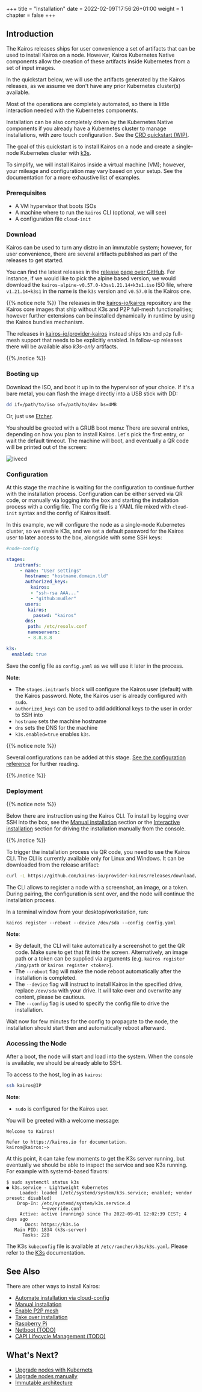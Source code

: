 +++
title = "Installation"
date = 2022-02-09T17:56:26+01:00
weight = 1
chapter = false
+++

## Introduction

The Kairos releases ships for user convenience a set of artifacts that can be used to install Kairos on a node. 
However, Kairos Kubernetes Native components allow the creation of these artifacts inside Kubernetes from a set of input images. 

In the quickstart below, we will use the artifacts generated by the Kairos releases, as we assume we don't have any prior Kubernetes cluster(s) available.

Most of the operations are completely automated, so there is little interaction needed with the Kubernetes components.

Installation can be also completely driven by the Kubernetes Native components if you already have a Kubernetes cluster to manage installations, with zero touch configuration. See the [CRD quickstart (WIP)]().

The goal of this quickstart is to install Kairos on a node and create a single-node Kubernetes cluster with [k3s](https://k3s.io).

To simplify, we will install Kairos inside a virtual machine (VM); however, your mileage and configuration may vary based on your setup. See the documentation for a more exhaustive list of examples.


### Prerequisites

- A VM hypervisor that boots ISOs
- A machine where to run the `kairos` CLI (optional, we will see)
- A configuration file `cloud-init`

### Download

Kairos can be used to turn any distro in an immutable system; however, for user convenience, there are several artifacts published as part of the releases to get started.

You can find the latest releases in the [release page over GitHub](https://github.com/kairos-io/provider-kairos/releases). For instance, if we would like to pick the alpine based version, we would download the `kairos-alpine-v0.57.0-k3sv1.21.14+k3s1.iso` ISO file, where `v1.21.14+k3s1` in the name is the `k3s` version and `v0.57.0` is the Kairos one.

{{% notice note %}}
The releases in the [kairos-io/kairos](https://github.com/kairos-io/kairos/releases) repository are the Kairos core images that ship without K3s and P2P full-mesh functionalities; however further extensions can be installed dynamically in runtime by using the Kairos bundles mechanism.

The releases in [kairos-io/provider-kairos](https://github.com/kairos-io/provider-kairos/releases) instead ships `k3s` and `p2p` full-mesh support that needs to be explicitly enabled. In follow-up releases there will be available also _k3s-only_ artifacts.

{{% /notice %}}

### Booting up

Download the ISO, and boot it up in to the hypervisor of your choice. If it's a bare metal, you can flash the image directly into a USB stick with DD:

```bash
dd if=/path/to/iso of=/path/to/dev bs=4MB
```

Or, just use [Etcher](https://www.balena.io/etcher/).

You should be greeted with a GRUB boot menu:
There are several entries, depending on how you plan to install Kairos. Let's pick the first entry, or wait the default timeout.
The machine will boot, and eventually a QR code will be printed out of the screen:

![livecd](https://user-images.githubusercontent.com/2420543/189219806-29b4deed-b4a1-4704-b558-7a60ae31caf2.gif)

### Configuration

At this stage the machine is waiting for the configuration to continue further with the installation process. Configuration can be either served via QR code, or manually via logging into the box and starting the installation process with a config file. The config file is a YAML file mixed with `cloud-init` syntax and the config of Kairos itself.

In this example, we will configure the node as a single-node Kubernetes cluster, so we enable K3s, and we set a default password for the Kairos user to later access to the box, alongside with some SSH keys:

```yaml
#node-config

stages:
   initramfs:
     - name: "User settings"
       hostname: "hostname.domain.tld"
       authorized_keys:
         kairos:
         - "ssh-rsa AAA..."
         - "github:mudler"
       users:
        kairos:
          passwd: "kairos"
       dns:
        path: /etc/resolv.conf
        nameservers:
        - 8.8.8.8

k3s:
  enabled: true
```

Save the config file as `config.yaml` as we will use it later in the process.

**Note**:
- The `stages.initramfs` block will configure the Kairos user (default) with the Kairos password. Note, the Kairos user is already configured with `sudo`.
- `authorized_keys` can be used to add additional keys to the user in order to SSH into
- `hostname` sets the machine hostname
- `dns` sets the DNS for the machine
- `k3s.enabled=true` enables `k3s`. 

{{% notice note %}}

Several configurations can be added at this stage. [See the configuration reference](/reference/configuration) for further reading.

{{% /notice %}}

### Deployment

{{% notice note %}}

Below there are instruction using the Kairos CLI.  To install by logging over SSH into the box, see the [Manual installation](/installation/manual) section or the [Interactive installation](/installation/interactive) section for driving the installation manually from the console.

{{% /notice %}}

To trigger the installation process via QR code, you need to use the Kairos CLI. The CLI is currently available only for Linux and Windows. It can be downloaded from the release artifact:

```bash
curl -L https://github.com/kairos-io/provider-kairos/releases/download/v0.57.0/kairos-cli-v0.57.0-Linux-x86_64.tar.gz -o - | tar -xvzf - -C .
```

The CLI allows to register a node with a screenshot, an image, or a token. During pairing, the configuration is sent over, and the node will continue the installation process.

In a terminal window from your desktop/workstation, run:

```
kairos register --reboot --device /dev/sda --config config.yaml
```

**Note**:
- By default, the CLI will take automatically a screenshot to get the QR code. Make sure to get that fit into the screen. Alternatively, an image path or a token can be supplied via arguments (e.g. `kairos register /img/path` or `kairos register <token>`).
- The `--reboot` flag will make the node reboot automatically after the installation is completed.
- The `--device` flag will instruct to install Kairos in the specified drive, replace `/dev/sda` with your drive. It will take over and overwrite any content, please be cautious.
- The `--config` flag is used to specify the config file to drive the installation.

Wait now for few minutes for the config to propagate to the node, the installation should start then and automatically reboot afterward.

### Accessing the Node

After a boot, the node will start and load into the system. When the console is available, we should be already able to SSH.

To access to the host, log in as `kairos`:

```bash
ssh kairos@IP
```

**Note**:
- `sudo` is configured for the Kairos user.

You will be greeted with a welcome message:

```
Welcome to Kairos!

Refer to https://kairos.io for documentation.
kairos@kairos:~>
```

At this point, it can take few moments to get the K3s server running, but eventually we should be able to inspect the service and see K3s running. For example with systemd-based flavors:

```
$ sudo systemctl status k3s
● k3s.service - Lightweight Kubernetes
     Loaded: loaded (/etc/systemd/system/k3s.service; enabled; vendor preset: disabled)
    Drop-In: /etc/systemd/system/k3s.service.d
             └─override.conf
     Active: active (running) since Thu 2022-09-01 12:02:39 CEST; 4 days ago
       Docs: https://k3s.io
   Main PID: 1834 (k3s-server)
      Tasks: 220
```

The K3s `kubeconfig` file is available at `/etc/rancher/k3s/k3s.yaml`. Please refer to the [K3s](https://rancher.com/docs/k3s/latest/en/) documentation.

## See Also

There are other ways to install Kairos:

- [Automate installation via cloud-config](/installation/automated)
- [Manual installation](/installation/manual)
- [Enable P2P mesh](/installation/p2p)
- [Take over installation](/installation/takeover)
- [Raspberry Pi](/installation/raspberry)
- [Netboot (TODO)]()
- [CAPI Lifecycle Management (TODO)]()

## What's Next?

- [Upgrade nodes with Kubernets](/upgrade/kubernetes)
- [Upgrade nodes manually](/upgrade/manual)
- [Immutable architecture](/architecture/immutable)

